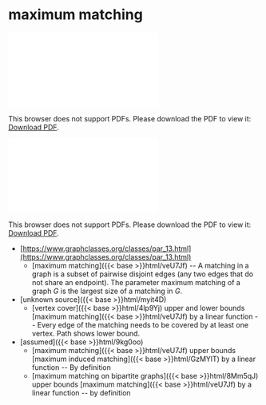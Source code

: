 # maximum matching




<object data="../local_veU7Jf.pdf" type="application/pdf" width="100%" height="480px"><embed src="../local_veU7Jf.pdf"><p>This browser does not support PDFs. Please download the PDF to view it: <a href="../local_veU7Jf.pdf">Download PDF</a>.</p></embed></object>


<object data="../inclusions_veU7Jf.pdf" type="application/pdf" width="100%" height="480px"><embed src="../inclusions_veU7Jf.pdf"><p>This browser does not support PDFs. Please download the PDF to view it: <a href="../inclusions_veU7Jf.pdf">Download PDF</a>.</p></embed></object>

*  [https://www.graphclasses.org/classes/par_13.html](https://www.graphclasses.org/classes/par_13.html)
    * [maximum matching]({{< base >}}html/veU7Jf) -- A matching in a graph is a subset of pairwise disjoint edges (any two edges that do not share an endpoint). The parameter maximum matching of a graph $G$ is the largest size of a matching in $G$.
*  [unknown source]({{< base >}}html/myit4D)
    * [vertex cover]({{< base >}}html/4lp9Yj) upper and lower bounds [maximum matching]({{< base >}}html/veU7Jf) by a linear function -- Every edge of the matching needs to be covered by at least one vertex. Path shows lower bound.
*  [assumed]({{< base >}}html/9kg0oo)
    * [maximum matching]({{< base >}}html/veU7Jf) upper bounds [maximum induced matching]({{< base >}}html/GzMYlT) by a linear function -- By definition
    * [maximum matching on bipartite graphs]({{< base >}}html/8Mm5qJ) upper bounds [maximum matching]({{< base >}}html/veU7Jf) by a linear function -- by definition